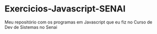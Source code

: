 # Exercicios-Javascript-SENAI
Meu repositório com os programas em Javascript que eu fiz no Curso de Dev de Sistemas no Senai
